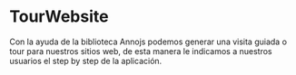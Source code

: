 # TourWebsite
Con la ayuda de la biblioteca Annojs podemos generar una visita guiada o tour para nuestros sitios web, de esta manera le indicamos a nuestros usuarios el step by step de la aplicación.
